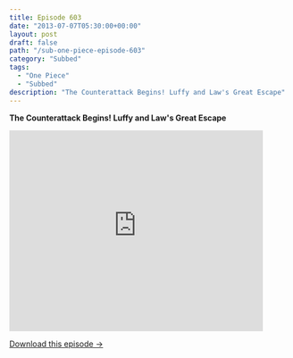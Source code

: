 ```yaml
---
title: Episode 603
date: "2013-07-07T05:30:00+00:00"
layout: post
draft: false
path: "/sub-one-piece-episode-603"
category: "Subbed"
tags:
  - "One Piece"
  - "Subbed"
description: "The Counterattack Begins! Luffy and Law's Great Escape"
---
```


**The Counterattack Begins! Luffy and Law's Great Escape**

<iframe width="640" height="360" src="https://www.rapidvideo.com/e/G6FRPFR9LX" frameborder="0" marginwidth=0 marginheight=0 scrolling=no allowfullscreen style="max-width:90%;"></iframe>

<a href="http://ouo.io/qs/eCodkFEQ?s=https://www.rapidvideo.com/d/G6FRPFR9LX" class="styled_a">Download this episode →</a>

